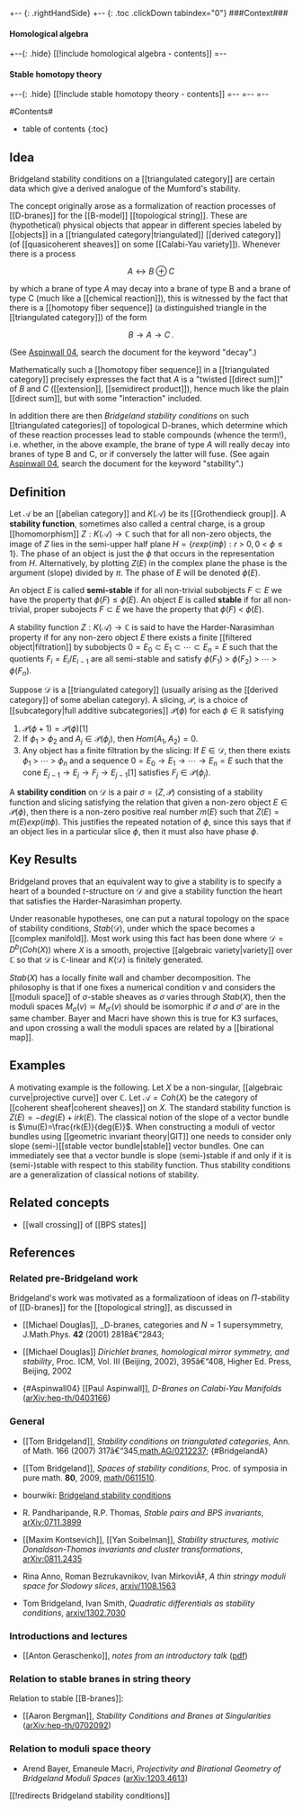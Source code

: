 
+-- {: .rightHandSide}
+-- {: .toc .clickDown tabindex="0"}
###Context###
#### Homological algebra
+--{: .hide}
[[!include homological algebra - contents]]
=--
#### Stable homotopy theory
+--{: .hide}
[[!include stable homotopy theory - contents]]
=--
=--
=--



#Contents#
* table of contents
{:toc}

## Idea

Bridgeland stability conditions on a [[triangulated category]] are certain data which give a derived analogue of the Mumford's stability.

The concept originally arose as a formalization of reaction processes of [[D-branes]] for the [[B-model]] [[topological string]]. These are (hypothetical) physical objects that appear in different species labeled by [[objects]] in a [[triangulated category|triangulated]] [[derived category]] (of [[quasicoherent sheaves]] on some [[Calabi-Yau variety]]). Whenever there is a process 

$$
  A \leftrightarrow B \oplus C
$$

by which a brane of type $A$ may decay into a brane of type B and a brane of type C (much like a [[chemical reaction]]), this is witnessed by the fact that there is a [[homotopy fiber sequence]] (a distinguished triangle in the [[triangulated category]]) of the form

$$
  B \longrightarrow A \longrightarrow C
  \,.
$$

(See [Aspinwall 04](#Aspinwall04), search the document for the keyword "decay".)

Mathematically such a [[homotopy fiber sequence]] in a [[triangulated category]] precisely expresses the fact that $A$ is a "twisted [[direct sum]]" of $B$ and $C$ ([[extension]], [[semidirect product]]), hence much like the plain [[direct sum]], but with some "interaction" included.

In addition there are then _Bridgeland stability conditions_ on such [[triangulated categories]] of topological D-branes, which determine which of these reaction processes lead to stable compounds (whence the term!), i.e. whether, in the above example, the brane of type $A$ will really decay into branes of type B and C, or if conversely the latter will fuse. (See again [Aspinwall 04](#Aspinwall04), search the document for the keyword "stability".)





## Definition

Let $\mathcal{A}$ be an [[abelian category]] and $K(\mathcal{A})$ be its [[Grothendieck group]]. A **stability function**, sometimes also called a central charge, is a group [[homomorphism]] $Z: K(\mathcal{A})\to \mathbb{C}$ such that for all non-zero objects, the image of $Z$ lies in the semi-upper half plane $H=\{r exp(i\pi \phi) : r$ &gt; $0, 0$ &lt; $\phi \leq 1\}$. The phase of an object is just the $\phi$ that occurs in the representation from $H$. Alternatively, by plotting $Z(E)$ in the complex plane the phase is the argument (slope) divided by $\pi$. The phase of $E$ will be denoted $\phi(E)$.

An object $E$ is called **semi-stable** if for all non-trivial subobjects $F\subset E$ we have the property that $\phi(F)\leq \phi(E)$. An object $E$ is called **stable** if for all non-trivial, proper subojects $F\subset E$ we have the property that $\phi(F)$ &lt; $\phi(E)$.

A stability function $Z:K(\mathcal{A})\to \mathbb{C}$ is said to have the Harder-Narasimhan property if for any non-zero object $E$ there exists a finite [[filtered object|filtration]] by subobjects $0=E_0 \subset E_1 \subset \cdots \subset E_n =E$ such that the quotients $F_i=E_i/E_{i-1}$ are all semi-stable and satisfy $\phi(F_1)$ &gt; $\phi(F_2)$ &gt; $\cdots$ &gt; $\phi(F_n)$.

Suppose $\mathcal{D}$ is a [[triangulated category]] (usually arising as the [[derived category]] of some abelian category). A slicing, $\mathcal{P}$, is a choice of [[subcategory|full additive subcategories]] $\mathcal{P}(\phi)$ for each $\phi \in \mathbb{R}$ satisfying 

1. $\mathcal{P}(\phi +1)=\mathcal{P}(\phi)[1]$
2. If $\phi_1$ &gt; $\phi_2$ and $A_j\in \mathcal{P}(\phi_j)$, then $Hom(A_1, A_2)=0$.
3. Any object has a finite filtration by the slicing: If $E\in \mathcal{D}$, then there exists $\phi_1$ &gt; $\cdots$ &gt; $\phi_n$ and a sequence $0=E_0\to E_1 \to \cdots \to E_n =E$ such that the cone $E_{j-1}\to E_j \to F_j \to E_{j-1}[1]$ satisfies $F_j\in \mathcal{P}(\phi_j)$.

A **stability condition** on $\mathcal{D}$ is a pair $\sigma = (Z, \mathcal{P})$ consisting of a stability function and slicing satisfying the relation that given a non-zero object $E\in \mathcal{P}(\phi)$, then there is a non-zero positive real number $m(E)$ such that $Z(E)=m(E)exp(i\pi \phi)$. This justifies the repeated notation of $\phi$, since this says that if an object lies in a particular slice $\phi$, then it must also have phase $\phi$.

## Key Results

Bridgeland proves that an equivalent way to give a stability is to specify a heart of a bounded $t$-structure on $\mathcal{D}$ and give a stability function the heart that satisfies the Harder-Narasimhan property.

Under reasonable hypotheses, one can put a natural topology on the space of stability conditions, $Stab(\mathcal{D})$, under which the space becomes a [[complex manifold]]. Most work using this fact has been done where $\mathcal{D}=D^b(Coh(X))$ where $X$ is a smooth, projective [[algebraic variety|variety]] over $\mathbb{C}$ so that $\mathcal{D}$ is $\mathbb{C}$-linear and $K(\mathcal{D})$ is finitely generated.

$Stab(X)$ has a locally finite wall and chamber decomposition. The philosophy is that if one fixes a numerical condition $v$ and considers the [[moduli space]] of $\sigma$-stable sheaves as $\sigma$ varies through $Stab(X)$, then the moduli spaces $M_\sigma(v)\simeq M_{\sigma '}(v)$ should be isomorphic if $\sigma$ and $\sigma'$ are in the same chamber. Bayer and Macri have shown this is true for K3 surfaces, and upon crossing a wall the moduli spaces are related by a [[birational map]].

## Examples

A motivating example is the following. Let $X$ be a non-singular, [[algebraic curve|projective curve]] over $\mathbb{C}$. Let $\mathcal{A}=Coh(X)$ be the category of [[coherent sheaf|coherent sheaves]] on $X$. The standard stability function is $Z(E)=-deg(E) + i rk(E)$. The classical notion of the slope of a vector bundle is $\mu(E)=\frac{rk(E)}{deg(E)}$. When constructing a moduli of vector bundles using [[geometric invariant theory|GIT]] one needs to consider only slope (semi-)[[stable vector bundle|stable]] vector bundles. One can immediately see that a vector bundle is slope (semi-)stable if and only if it is (semi-)stable with respect to this stability function. Thus stability conditions are a generalization of classical notions of stability.

## Related concepts

* [[wall crossing]] of [[BPS states]]

## References

### Related pre-Bridgeland work

Bridgeland's work was motivated as a formalizatioon of ideas on $\Pi$-stability of [[D-branes]] for the [[topological string]], as discussed in

* [[Michael Douglas]], _D-branes, categories and $N=1$ supersymmetry, J.Math.Phys. __42__ (2001) 2818â€“2843;  

* [[Michael Douglas]] _Dirichlet branes, homological mirror symmetry, and stability_, Proc. ICM, Vol. III (Beijing, 2002), 395â€“408, Higher Ed. Press, Beijing, 2002

* {#Aspinwall04} [[Paul Aspinwall]], _D-Branes on Calabi-Yau Manifolds_ ([arXiv:hep-th/0403166](https://arxiv.org/abs/hep-th/0403166))


### General

* [[Tom Bridgeland]], _Stability conditions on triangulated categories_, Ann. of Math. 166 (2007) 317â€“345,[math.AG/0212237](http://arxiv.org/abs/math/0212237); 
 {#BridgelandA}

* [[Tom Bridgeland]], _Spaces of stability conditions_, Proc. of symposia in pure math. __80__, 2009, [math/0611510](http://arxiv.org/abs/math/0611510). 

* bourwiki: [Bridgeland stability conditions](http://bourwiki.org/wiki/Bridgeland_stability_conditions)

* R. Pandharipande, R.P. Thomas, _Stable pairs and BPS invariants_, [arXiv:0711.3899](http://arxiv.org/abs/0711.3899)

* [[Maxim Kontsevich]], [[Yan Soibelman]], _Stability structures, motivic Donaldson-Thomas invariants and cluster transformations_, [arXiv:0811.2435](http://arxiv.org/abs/0811.2435)

* Rina Anno, Roman Bezrukavnikov, Ivan MirkoviÄ‡, _A thin stringy moduli space for Slodowy slices_, [arxiv/1108.1563](http://arxiv.org/abs/1108.1563) 

* Tom Bridgeland, Ivan Smith, _Quadratic differentials as stability conditions_, [arxiv/1302.7030](http://arxiv.org/abs/1302.7030)
 

### Introductions and lectures

* [[Anton Geraschenko]], _notes from an introductory talk_ ([pdf](http://math.berkeley.edu/~anton/written/AspectsModuli/AspectsModuli.pdf))

### Relation to stable branes in string theory

Relation to stable [[B-branes]]:

* [[Aaron Bergman]], _Stability Conditions and Branes at Singularities_ ([arXiv:hep-th/0702092](http://arxiv.org/abs/hep-th/0702092))

### Relation to moduli space theory

* Arend Bayer, Emaneule Macri, _Projectivity and Birational Geometry of Bridgeland Moduli Spaces_ ([arXiv:1203.4613](http://arxiv.org/abs/1203.4613))

[[!redirects Bridgeland stability conditions]]
